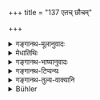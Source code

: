+++
title = "137 एतच् छौचम्"

+++

<details><summary>गङ्गानथ-मूलानुवादः</summary>

Such is the purification for householders; double of this for students, treble for hermits, and quadruple for renunciates.—(135).
</details>

<details><summary>मेधातिथिः</summary>

शौचविधिर् आश्रमविशेषेण । अनाश्रमिणस् तु मृद्वार्य् आदेयम् अर्थवद् इत्य् एतद् एव । शूद्रस्यापि गार्हस्थ्ये ऽधिकारो ऽस्त्य् एवेत्य् एषा संख्या ॥ ५.१३५ ॥
</details>

<details><summary>गङ्गानथ-भाष्यानुवादः</summary>

The rules regarding Purification vary with the stages of life. For those who do not belong to any of these stages, the only rule is that as much earth and water shall be used as may be necessary. The same holds good for the *Śūdra* also, who is entitled to observe the rules regarding the stage of the Householder; so that he also has to observe the same number of applications.—(135).
</details>

<details><summary>गङ्गानथ-टिप्पन्यः</summary>

(Verse 137 of others.)

This verse is quoted in *Aparārka* (p. 36);—in *Parāśaramādhava* (Ācāra,
p. 215);—in *Madanapārijāta* (p. 47);—in *Vīramitrodaya* (Āhnika, p.
52);—in *Nityācārapradīpa* (p. 257);—in *Ācāramayūkha* (p. 13);—in

*Śuddhikaumudī* (p. 336);—and in *Yatidharmasaṅgraha* (p. 53.)
</details>

<details><summary>गङ्गानथ-तुल्य-वाक्यानि</summary>

*Vaśiṣṭha* (6.19).—‘Such is the purification ordained for householders;
it is double this for students, treble for hermits, but quadruple for
ascetics.’

*Viṣṇu* (60.26).—‘Such is the purification ordained for householders; it
is double for students, treble for hermits and quadruple for ascetics.’
</details>

<details><summary>Bühler</summary>

137	Such is the purification ordained for householders; (it shall be) double for students, treble for hermits, but quadruple for ascetics.
</details>
